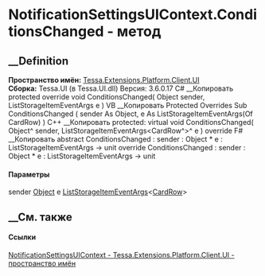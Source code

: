 # NotificationSettingsUIContext.ConditionsChanged - метод
##  __Definition
 **Пространство имён:**
[Tessa.Extensions.Platform.Client.UI](N_Tessa_Extensions_Platform_Client_UI.htm)  
 **Сборка:** Tessa.UI (в Tessa.UI.dll) Версия: 3.6.0.17
C# __Копировать
     protected override void ConditionsChanged(
    	Object sender,
    	ListStorageItemEventArgs<CardRow> e
    )
VB __Копировать
     Protected Overrides Sub ConditionsChanged ( 
    	sender As Object,
    	e As ListStorageItemEventArgs(Of CardRow)
    )
C++ __Копировать
     protected:
    virtual void ConditionsChanged(
    	Object^ sender, 
    	ListStorageItemEventArgs<CardRow^>^ e
    ) override
F# __Копировать
     abstract ConditionsChanged : 
            sender : Object * 
            e : ListStorageItemEventArgs<CardRow> -> unit 
    override ConditionsChanged : 
            sender : Object * 
            e : ListStorageItemEventArgs<CardRow> -> unit 
#### Параметры
sender [Object](https://learn.microsoft.com/dotnet/api/system.object)
e
[ListStorageItemEventArgs](T_Tessa_Platform_Storage_ListStorageItemEventArgs_1.htm)<[CardRow](T_Tessa_Cards_CardRow.htm)>
## __См. также
#### Ссылки
[NotificationSettingsUIContext -
](T_Tessa_Extensions_Platform_Client_UI_NotificationSettingsUIContext.htm)
[Tessa.Extensions.Platform.Client.UI - пространство
имён](N_Tessa_Extensions_Platform_Client_UI.htm)
